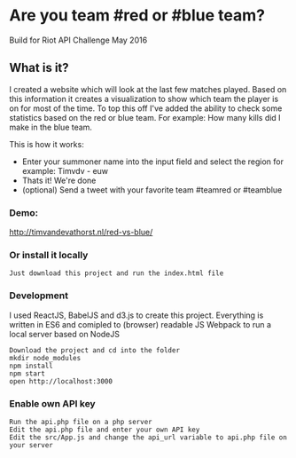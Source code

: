 Are you team #red or #blue team?
=====================

Build for Riot API Challenge May 2016

## What is it?

I created a website which will look at the last few matches played. Based on this information it creates a visualization to show which team the player is on for most of the time. To top this off I've added the ability to check some statistics based on the red or blue team. For example: How many kills did I make in the blue team.

This is how it works:
- Enter your summoner name into the input field and select the region for example: Timvdv - euw
- Thats it! We're done
- (optional) Send a tweet with your favorite team #teamred or #teamblue

### Demo:

http://timvandevathorst.nl/red-vs-blue/

### Or install it locally

```
Just download this project and run the index.html file
```

### Development

I used ReactJS, BabelJS and d3.js to create this project.
Everything is written in ES6 and comipled to (browser) readable JS
Webpack to run a local server based on NodeJS

```
Download the project and cd into the folder
mkdir node_modules
npm install
npm start
open http://localhost:3000
```

### Enable own API key

```
Run the api.php file on a php server
Edit the api.php file and enter your own API key
Edit the src/App.js and change the api_url variable to api.php file on your server
```
